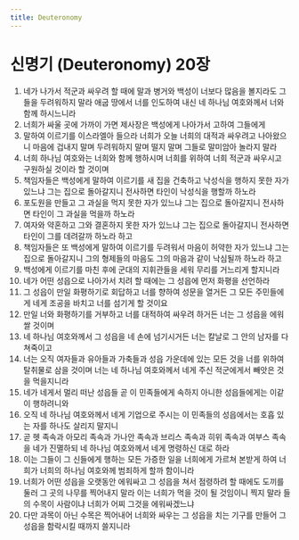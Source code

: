 ```yaml
---
title: Deuteronomy
---
```


# 신명기 (Deuteronomy) 20장
1. 네가 나가서 적군과 싸우려 할 때에 말과 병거와 백성이 너보다 많음을 볼지라도 그들을 두려워하지 말라 애굽 땅에서 너를 인도하여 내신 네 하나님 여호와께서 너와 함께 하시느니라
1. 너희가 싸울 곳에 가까이 가면 제사장은 백성에게 나아가서 고하여 그들에게
1. 말하여 이르기를 이스라엘아 들으라 너희가 오늘 너희의 대적과 싸우려고 나아왔으니 마음에 겁내지 말며 두려워하지 말며 떨지 말며 그들로 말미암아 놀라지 말라
1. 너희 하나님 여호와는 너희와 함께 행하시며 너희를 위하여 너희 적군과 싸우시고 구원하실 것이라 할 것이며
1. 책임자들은 백성에게 말하여 이르기를 새 집을 건축하고 낙성식을 행하지 못한 자가 있느냐 그는 집으로 돌아갈지니 전사하면 타인이 낙성식을 행할까 하노라
1. 포도원을 만들고 그 과실을 먹지 못한 자가 있느냐 그는 집으로 돌아갈지니 전사하면 타인이 그 과실을 먹을까 하노라
1. 여자와 약혼하고 그와 결혼하지 못한 자가 있느냐 그는 집으로 돌아갈지니 전사하면 타인이 그를 데려갈까 하노라 하고
1. 책임자들은 또 백성에게 말하여 이르기를 두려워서 마음이 허약한 자가 있느냐 그는 집으로 돌아갈지니 그의 형제들의 마음도 그의 마음과 같이 낙심될까 하노라 하고
1. 백성에게 이르기를 마친 후에 군대의 지휘관들을 세워 무리를 거느리게 할지니라
1. 네가 어떤 성읍으로 나아가서 치려 할 때에는 그 성읍에 먼저 화평을 선언하라
1. 그 성읍이 만일 화평하기로 회답하고 너를 향하여 성문을 열거든 그 모든 주민들에게 네게 조공을 바치고 너를 섬기게 할 것이요
1. 만일 너와 화평하기를 거부하고 너를 대적하여 싸우려 하거든 너는 그 성읍을 에워쌀 것이며
1. 네 하나님 여호와께서 그 성읍을 네 손에 넘기시거든 너는 칼날로 그 안의 남자를 다 쳐죽이고
1. 너는 오직 여자들과 유아들과 가축들과 성읍 가운데에 있는 모든 것을 너를 위하여 탈취물로 삼을 것이며 너는 네 하나님 여호와께서 네게 주신 적군에게서 빼앗은 것을 먹을지니라
1. 네가 네게서 멀리 떠난 성읍들 곧 이 민족들에게 속하지 아니한 성읍들에게는 이같이 행하려니와
1. 오직 네 하나님 여호와께서 네게 기업으로 주시는 이 민족들의 성읍에서는 호흡 있는 자를 하나도 살리지 말지니
1. 곧 헷 족속과 아모리 족속과 가나안 족속과 브리스 족속과 히위 족속과 여부스 족속을 네가 진멸하되 네 하나님 여호와께서 네게 명령하신 대로 하라
1. 이는 그들이 그 신들에게 행하는 모든 가증한 일을 너희에게 가르쳐 본받게 하여 너희가 너희의 하나님 여호와께 범죄하게 할까 함이니라
1. 너희가 어떤 성읍을 오랫동안 에워싸고 그 성읍을 쳐서 점령하려 할 때에도 도끼를 둘러 그 곳의 나무를 찍어내지 말라 이는 너희가 먹을 것이 될 것임이니 찍지 말라 들의 수목이 사람이냐 너희가 어찌 그것을 에워싸겠느냐
1. 다만 과목이 아닌 수목은 찍어내어 너희와 싸우는 그 성읍을 치는 기구를 만들어 그 성읍을 함락시킬 때까지 쓸지니라